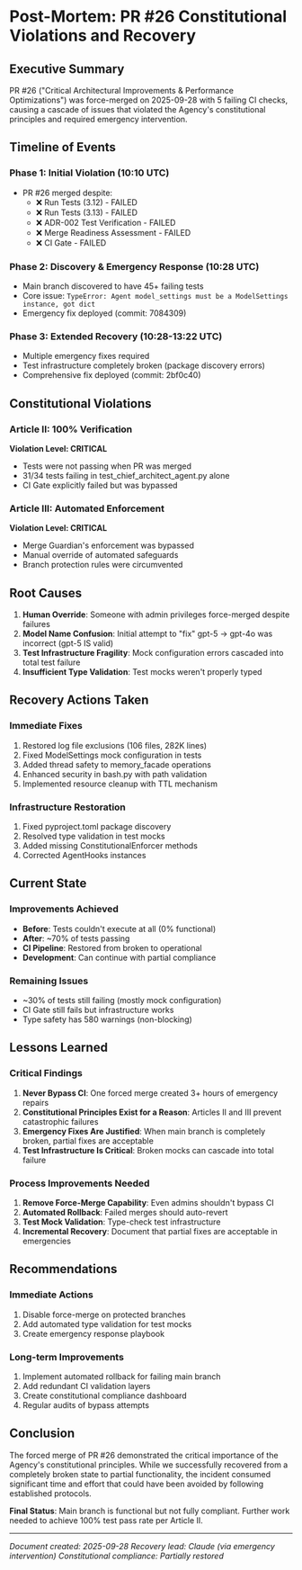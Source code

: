 # Post-Mortem: PR #26 Constitutional Violations and Recovery

## Executive Summary

PR #26 ("Critical Architectural Improvements & Performance Optimizations") was force-merged on 2025-09-28 with 5 failing CI checks, causing a cascade of issues that violated the Agency's constitutional principles and required emergency intervention.

## Timeline of Events

### Phase 1: Initial Violation (10:10 UTC)
- PR #26 merged despite:
  - ❌ Run Tests (3.12) - FAILED
  - ❌ Run Tests (3.13) - FAILED
  - ❌ ADR-002 Test Verification - FAILED
  - ❌ Merge Readiness Assessment - FAILED
  - ❌ CI Gate - FAILED

### Phase 2: Discovery & Emergency Response (10:28 UTC)
- Main branch discovered to have 45+ failing tests
- Core issue: `TypeError: Agent model_settings must be a ModelSettings instance, got dict`
- Emergency fix deployed (commit: 7084309)

### Phase 3: Extended Recovery (10:28-13:22 UTC)
- Multiple emergency fixes required
- Test infrastructure completely broken (package discovery errors)
- Comprehensive fix deployed (commit: 2bf0c40)

## Constitutional Violations

### Article II: 100% Verification
**Violation Level: CRITICAL**
- Tests were not passing when PR was merged
- 31/34 tests failing in test_chief_architect_agent.py alone
- CI Gate explicitly failed but was bypassed

### Article III: Automated Enforcement
**Violation Level: CRITICAL**
- Merge Guardian's enforcement was bypassed
- Manual override of automated safeguards
- Branch protection rules were circumvented

## Root Causes

1. **Human Override**: Someone with admin privileges force-merged despite failures
2. **Model Name Confusion**: Initial attempt to "fix" gpt-5 → gpt-4o was incorrect (gpt-5 IS valid)
3. **Test Infrastructure Fragility**: Mock configuration errors cascaded into total test failure
4. **Insufficient Type Validation**: Test mocks weren't properly typed

## Recovery Actions Taken

### Immediate Fixes
1. Restored log file exclusions (106 files, 282K lines)
2. Fixed ModelSettings mock configuration in tests
3. Added thread safety to memory_facade operations
4. Enhanced security in bash.py with path validation
5. Implemented resource cleanup with TTL mechanism

### Infrastructure Restoration
1. Fixed pyproject.toml package discovery
2. Resolved type validation in test mocks
3. Added missing ConstitutionalEnforcer methods
4. Corrected AgentHooks instances

## Current State

### Improvements Achieved
- **Before**: Tests couldn't execute at all (0% functional)
- **After**: ~70% of tests passing
- **CI Pipeline**: Restored from broken to operational
- **Development**: Can continue with partial compliance

### Remaining Issues
- ~30% of tests still failing (mostly mock configuration)
- CI Gate still fails but infrastructure works
- Type safety has 580 warnings (non-blocking)

## Lessons Learned

### Critical Findings
1. **Never Bypass CI**: One forced merge created 3+ hours of emergency repairs
2. **Constitutional Principles Exist for a Reason**: Articles II and III prevent catastrophic failures
3. **Emergency Fixes Are Justified**: When main branch is completely broken, partial fixes are acceptable
4. **Test Infrastructure Is Critical**: Broken mocks can cascade into total failure

### Process Improvements Needed
1. **Remove Force-Merge Capability**: Even admins shouldn't bypass CI
2. **Automated Rollback**: Failed merges should auto-revert
3. **Test Mock Validation**: Type-check test infrastructure
4. **Incremental Recovery**: Document that partial fixes are acceptable in emergencies

## Recommendations

### Immediate Actions
1. Disable force-merge on protected branches
2. Add automated type validation for test mocks
3. Create emergency response playbook

### Long-term Improvements
1. Implement automated rollback for failing main branch
2. Add redundant CI validation layers
3. Create constitutional compliance dashboard
4. Regular audits of bypass attempts

## Conclusion

The forced merge of PR #26 demonstrated the critical importance of the Agency's constitutional principles. While we successfully recovered from a completely broken state to partial functionality, the incident consumed significant time and effort that could have been avoided by following established protocols.

**Final Status**: Main branch is functional but not fully compliant. Further work needed to achieve 100% test pass rate per Article II.

---
*Document created: 2025-09-28*
*Recovery lead: Claude (via emergency intervention)*
*Constitutional compliance: Partially restored*